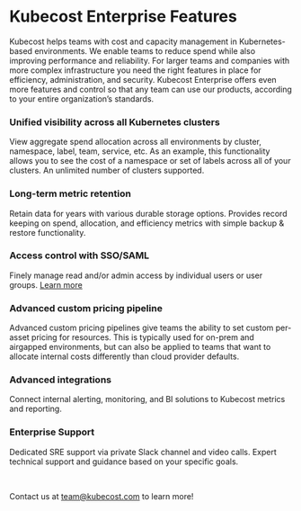 # Kubecost Enterprise Features

Kubecost helps teams with cost and capacity management in Kubernetes-based environments. 
We enable teams to reduce spend while also improving performance and reliability. 
For larger teams and companies with more complex infrastructure you need the right features in place for efficiency, administration, and security. Kubecost Enterprise offers even more features and control so that any team can use our products, according to your entire organization’s standards.


### Unified visibility across all Kubernetes clusters  
View aggregate spend allocation across all environments by cluster, namespace, label, team, service, etc. 
As an example, this functionality allows you to see the cost of a namespace or set of labels across all of your clusters.
An unlimited number of clusters supported. 

### Long-term metric retention  
Retain data for years with various durable storage options. Provides record keeping on spend, allocation, and efficiency metrics with simple backup & restore functionality.

### Access control with SSO/SAML  
Finely manage read and/or admin access by individual users or user groups. [Learn more](https://github.com/kubecost/docs/blob/master/user-management.md)

### Advanced custom pricing pipeline
Advanced custom pricing pipelines give teams the ability to set custom per-asset pricing for resources. This is typically used for on-prem and airgapped environments, but can also be applied to teams that want to allocate internal costs differently than cloud provider defaults. 

### Advanced integrations  
Connect internal alerting, monitoring, and BI solutions to Kubecost metrics and reporting.

### Enterprise Support   
Dedicated SRE support via private Slack channel and video calls. Expert technical support and guidance based on your specific goals.

<br/>  

Contact us at [team@kubecost.com](team@kubecost.com) to learn more!
<br/><br/><br/><br/><br/>
